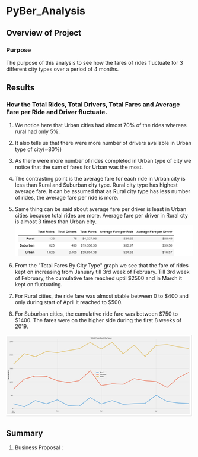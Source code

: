 # PyBer_Analysis

## Overview of Project

### Purpose
The purpose of this analysis to see how the fares of rides fluctuate for 3 
different city types over a period of 4 months. 


## Results

### How the Total Rides, Total Drivers, Total Fares and Average Fare per Ride and Driver fluctuate. 
1. We notice here that Urban cities had almost 70% of the rides whereas rural had only 5%. 
2. It also tells us that there were more number of drivers available in Urban type of city(~80%)
3. As there were more number of rides completed in Urban type of city we notice that the sum of fares for Urban was the most. 
4. The contrasting point is the average fare for each ride in Urban city is less than Rural and Suburban city type.
   Rural city type has highest average fare. 
   It can be assumed that as Rural city type has less number of rides, the average fare per ride is more. 
5. Same thing can be said about average fare per driver is least in Urban cities because total rides are more. 
   Average fare per driver in Rural cty is almost 3 times than Urban city. 
![](./Resources/Data.PNG)

6. From the "Total Fares By City Type" graph we see that the fare of rides kept on increasing from January till 3rd week of February. 
   Till 3rd week of February, the cumulative fare reached uptil $2500 and in March it kept on fluctuating.
7. For Rural cities, the ride fare was almost stable between 0 to $400 and only during start of April it reached to $500. 
8. For Suburban cities, the cumulative ride fare was between  $750 to $1400. The fares were on the higher side during the first 8 weeks of 2019.   

![](./Resources/TotalFareByCityType.PNG)


## Summary

1. Business Proposal :


